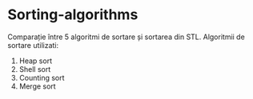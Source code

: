 # Sorting-algorithms

Comparație între 5 algoritmi de sortare și sortarea din STL. Algoritmii de sortare utilizati:
1. Heap sort
2. Shell sort
3. Counting sort
4. Merge sort
